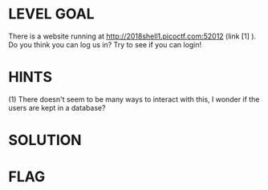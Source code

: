 # LEVEL GOAL

There is a website running at http://2018shell1.picoctf.com:52012 (link [1] ). Do you think you can log us in? Try to see if you can login!

# HINTS

(1) There doesn't seem to be many ways to interact with this, I wonder if the users are kept in a database?

# SOLUTION


# FLAG
